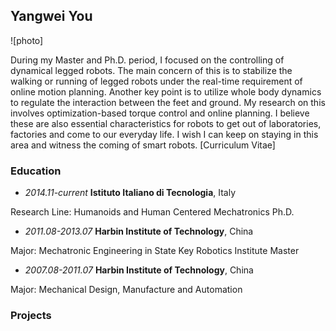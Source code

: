 ## Yangwei You
![photo]

During my Master and Ph.D. period, I focused on the controlling of dynamical legged robots. The main concern of this is to stabilize the walking or running of legged robots under the real-time requirement of online motion planning. Another key point is to utilize whole body dynamics to regulate the interaction between the feet and ground. My research on this involves optimization-based torque control and online planning. I believe these are also essential characteristics for robots to get out of laboratories, factories and come to our everyday life. I wish I can keep on staying in this area and witness the coming of smart robots. [Curriculum Vitae]

### Education

- _2014.11-current_ **Istituto Italiano di Tecnologia**, Italy

Research Line: Humanoids and Human Centered Mechatronics Ph.D.

- _2011.08-2013.07_ **Harbin Institute of Technology**, China

Major: Mechatronic Engineering in State Key Robotics Institute Master

- _2007.08-2011.07_ **Harbin Institute of Technology**, China

Major: Mechanical Design, Manufacture and Automation

### Projects
